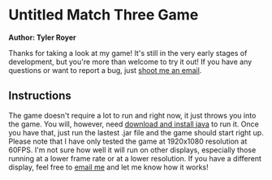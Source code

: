 # Untitled Match Three Game
**Author: Tyler Royer**

Thanks for taking a look at my game!  It's still in the very early stages of development, but you're 
more than welcome to try it out!  If you have any questions or want to report a bug, just [shoot me 
an email](mailto:tyler.wayne.royer@gmail.com).   
   
## Instructions
The game doesn't require a lot to run and right now, it just throws you into the game.  You will, 
however, need [download and install java](java.com) to run it.  Once you have that, just run the 
lastest .jar file and the game should start right up.   
Please note that I have only tested the game at 1920x1080 resolution at 60FPS.  I'm not sure how 
well it will run on other displays, especially those running at a lower frame rate or at a lower 
resolution.  If you have a different display, feel free to [email me](mailto:tyler.wayne.royer@gmail.com) 
and let me know how it works!